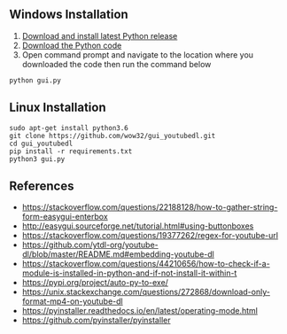 ## Windows Installation

1. [Download and install latest Python release](https://www.python.org/downloads/)
2. [Download the Python code](https://raw.githubusercontent.com/wow32/gui_youtubedl/master/gui.py)
3. Open command prompt and navigate to the location where you downloaded the code then run the command below
 ```
 python gui.py
 ```


## Linux Installation
```
sudo apt-get install python3.6
git clone https://github.com/wow32/gui_youtubedl.git
cd gui_youtubedl
pip install -r requirements.txt
python3 gui.py
```


## References
- https://stackoverflow.com/questions/22188128/how-to-gather-string-form-easygui-enterbox
- http://easygui.sourceforge.net/tutorial.html#using-buttonboxes
- https://stackoverflow.com/questions/19377262/regex-for-youtube-url
- https://github.com/ytdl-org/youtube-dl/blob/master/README.md#embedding-youtube-dl
- https://stackoverflow.com/questions/44210656/how-to-check-if-a-module-is-installed-in-python-and-if-not-install-it-within-t
- https://pypi.org/project/auto-py-to-exe/
- https://unix.stackexchange.com/questions/272868/download-only-format-mp4-on-youtube-dl
- https://pyinstaller.readthedocs.io/en/latest/operating-mode.html
- https://github.com/pyinstaller/pyinstaller

